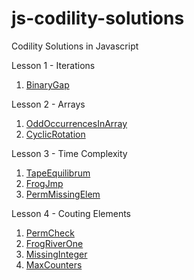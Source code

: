 # js-codility-solutions
Codility Solutions in Javascript

Lesson 1 - Iterations
1. <a href="https://app.codility.com/demo/results/training78W4GJ-7G2/" target="_blank">BinaryGap</a>

Lesson 2 - Arrays
1. <a href="https://app.codility.com/demo/results/trainingPDSG89-XAM/" target="_blank">OddOccurrencesInArray</a>
1. <a href="https://app.codility.com/demo/results/trainingHAX3NV-DT8/" target="_blank">CyclicRotation</a>

Lesson 3 - Time Complexity
1. <a href="https://app.codility.com/demo/results/training48K37C-A6C/" target="_blank">TapeEquilibrum</a>
1. <a href="https://app.codility.com/demo/results/trainingTUGUJ6-V6G/" target="_blank">FrogJmp</a>
1. <a href="https://app.codility.com/demo/results/trainingKM7PRD-ARG/" target="_blank">PermMissingElem</a>

Lesson 4 - Couting Elements
1. <a href="https://app.codility.com/demo/results/training6YKEWV-AZH/" target="_blank">PermCheck</a>
1. <a href="https://app.codility.com/demo/results/trainingQWFH3Z-YN4/" target="_blank">FrogRiverOne</a>
1. <a href="https://app.codility.com/demo/results/training6R83MK-K9Z/" target="_blank">MissingInteger</a>
1. <a href="https://app.codility.com/demo/results/trainingDD6PCQ-PE9/" target="_blank">MaxCounters</a>

<!-- Lesson 5 - Prefix Sums
1. <a href="" target="_blank">CountDiv</a>
1. <a href="" target="_blank">PassingCars</a>
1. <a href="" target="_blank">GenomicRangeQuery</a>
1. <a href="" target="_blank">MinAvgTwoSlice</a>

Lesson 6 - Sorting
1. <a href="" target="_blank">Triangle</a>
1. <a href="" target="_blank">Distinct</a>
1. <a href="" target="_blank">MaxProductOfThree</a>
1. <a href="" target="_blank">NumberOfDiscIntersections</a>

Lesson 7 - Stacks and Queues
1. <a href="" target="_blank">Brackets</a>
1. <a href="" target="_blank">Fish</a>
1. <a href="" target="_blank">StoneWall</a>
1. <a href="" target="_blank">Nesting</a>

Lesson 8 - Leader
1. <a href="" target="_blank">EquiLeader</a>
1. <a href="" target="_blank">Dominator</a>

Lesson 9 - Maximum slice problem
1. <a href="" target="_blank">MaxDoubleSliceSum</a>
1. <a href="" target="_blank">MaxProfit</a>
1. <a href="" target="_blank">MaxSliceSum</a>

Lesson 10 - Prime and composite numbers
1. <a href="" target="_blank">MinPerimeterRectangle</a>
1. <a href="" target="_blank">CountFactors</a>
1. <a href="" target="_blank">Flags</a>
1. <a href="" target="_blank">Peaks</a>

Lesson 11 - Sieve of Eratosthenes
1. <a href="" target="_blank">CountSemiprimes</a>
1. <a href="" target="_blank">CountNonDivisible</a>

Lesson 12 - Euclidean algorithm
1. <a href="" target="_blank">ChocolatesByNumber</a>
1. <a href="" target="_blank">CommonPrimeDivisors</a>

Lesson 13 - Fibonacci numbers
1. <a href="" target="_blank">FibFrog</a>
1. <a href="" target="_blank">Ladder</a>

Lesson 14 - Binary search algorithm
1. <a href="" target="_blank">MinMaxDivision</a>
1. <a href="" target="_blank">NailingPlanks</a>

Lesson 15 - Caterpillar method
1. <a href="" target="_blank">AbsDistinct</a>
1. <a href="" target="_blank">CountDistinctSlices</a>
1. <a href="" target="_blank">CountTriangles</a>
1. <a href="" target="_blank">MinAbsSumOfTwo</a>

Lesson 16 - Greedy algorithms
1. <a href="" target="_blank">MaxNonoverlappingSegments</a>
1. <a href="" target="_blank">TieRopes</a>

Lesson 17 - Dynamic programming
1. <a href="" target="_blank">NumberSolitaire</a>
1. <a href="" target="_blank">MinAbsSum</a>

Lesson 99 - Future training
1. <a href="" target="_blank">StrSymmetryPoint</a>
1. <a href="" target="_blank">TreeHeight</a>
1. <a href="" target="_blank">ArrayInversionCount</a>
1. <a href="" target="_blank">PolygonConcavityIndex</a>

Challenges
1. <a href="" target="_blank">Alpha2010 - PrefixSet</a>
1. <a href="" target="_blank">Beta 2010 - NumberOfDiscIntersections</a>
1. <a href="" target="_blank">Gamma 2011 - CountPalindromicSlices</a>
1. <a href="" target="_blank">Delta 2011 - MinAbsSum</a>
1. <a href="" target="_blank">Epsilon 2011 - Minfuds</a>
1. <a href="" target="_blank">Zeta 2011 - BallSwitchBoard</a>
1. <a href="" target="_blank">Eta 2011 - HamiltonianRoutesCount</a>
1. <a href="" target="_blank">Theta 2011 - GasStations</a>
1. <a href="" target="_blank">Iota 2011 - ShortestAdjSeq</a>
1. <a href="" target="_blank">Kappa 2011 - SpaceCrews</a>
1. <a href="" target="_blank">Lambda 2011 - MinRouterPeripherality</a>
1. <a href="" target="_blank">Mu 2011 - NumberOfZeros</a>
1. <a href="" target="_blank">Nu 2011 - DoubleMedian</a>
1. <a href="" target="_blank">Xi 2012 - KSparseBinaryCount</a>
1. <a href="" target="_blank">Omicron 2012 - PowerFib</a>
1. <a href="" target="_blank">Pi 2012 - ArrayClosestAscenders</a>
1. <a href="" target="_blank">Rho 2012 - HitTheNumber</a>
1. <a href="" target="_blank">Sigma 2012 - StoneWall</a>
1. <a href="" target="_blank">Tau 2012 - TorusLot</a>
1. <a href="" target="_blank">Upsilon 2012 - CartesianSequence</a>
1. <a href="" target="_blank">Phi 2012 - TilingsCount</a>
1. <a href="" target="_blank">Chi 2012 - Cannonballs</a>
1. <a href="" target="_blank">Psi 2012 - WireBurnouts</a>
1. <a href="" target="_blank">Omega 2013 - FallingDisks</a>
1. <a href="" target="_blank">Hydrogenium 2013 - GroceryStore</a>
1. <a href="" target="_blank">Helium 2013 - FindThree</a>
1. <a href="" target="_blank">Lithium 2013 - Clocks</a>
1. <a href="" target="_blank">Beryllium 2013 - PrefixSuffixSet</a>
1. <a href="" target="_blank">Boron 2013 - Flags</a>
1. <a href="" target="_blank">Carbo 2013 - PrefixMaxProduct</a>
1. <a href="" target="_blank">Nitrogenium 2013 - FloodedIsland</a>
1. <a href="" target="_blank">Oxygenium 2014 - CountBoundedSlices</a>
1. <a href="" target="_blank">Fluorum 2014 - TripPlanning</a>
1. <a href="" target="_blank">Neon 2014 - BoatAlignment</a>
1. <a href="" target="_blank">Natrium 2014 - MaxDistanceMonotonic</a>
1. <a href="" target="_blank">Magnesium 2014 - AscendingPaths</a>
1. <a href="" target="_blank">Aluminium 2014 - MaxSliceSwap</a>
1. <a href="" target="_blank">Silicium 2014 - CuttingTheCake</a>
1. <a href="" target="_blank">Phosphorus 2014 - PrisonEscape</a>
1. <a href="" target="_blank">Sulphur 2014 - BreakTheRope</a>
1. <a href="" target="_blank">Chlorum 2014 - TreeTrip</a>
1. <a href="" target="_blank">Argon 2015 - TrekAndSwim</a>
1. <a href="" target="_blank">Kalium 2015 - SqlSegmentSum</a>
1. <a href="" target="_blank">Calcium 2015 - SpeedCameras</a> -->